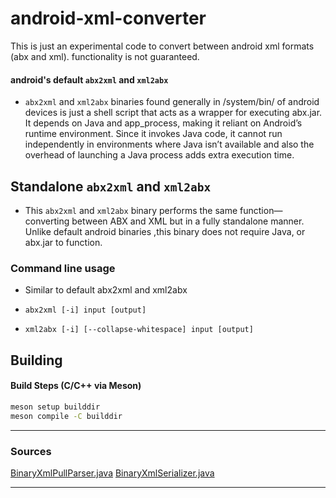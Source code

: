 # android-xml-converter
This is just an experimental code to convert between android xml formats (abx and xml). functionality is not guaranteed.

#### android's default `abx2xml` and `xml2abx`

- `abx2xml` and `xml2abx` binaries found generally in /system/bin/ of android devices is just a shell script that acts as a wrapper for executing abx.jar. It depends on Java and app_process, making it reliant on Android’s runtime environment. Since it invokes Java code, it cannot run independently in environments where Java isn’t available and also the overhead of launching a Java process adds extra execution time.

## Standalone `abx2xml` and `xml2abx`
- This  `abx2xml` and `xml2abx` binary performs the same function—converting between ABX and XML but in a fully standalone manner. Unlike default android binaries ,this binary does not require Java, or abx.jar to function.  


### Command line usage

- Similar to default abx2xml and xml2abx

- `abx2xml [-i] input [output]`

- `xml2abx [-i] [--collapse-whitespace] input [output]`


## Building

#### Build Steps (C/C++ via Meson)

```bash
meson setup builddir
meson compile -C builddir
```
---

### Sources
[BinaryXmlPullParser.java](https://cs.android.com/android/platform/superproject/main/+/main:/frameworks/libs/modules-utils/java/com/android/modules/utils/BinaryXmlPullParser.java)
[BinaryXmlSerializer.java](https://cs.android.com/android/platform/superproject/main/+/main:/frameworks/libs/modules-utils/java/com/android/modules/utils/BinaryXmlSerializer.java)

---


